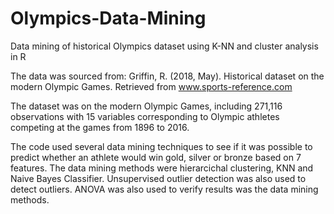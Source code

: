 # Olympics-Data-Mining
Data mining of historical Olympics dataset using K-NN and cluster analysis in R

The data was sourced from:
Griffin, R. (2018, May). Historical dataset on the modern Olympic Games. Retrieved from 
www.sports-reference.com

The dataset was on the modern Olympic Games, including 271,116 observations with 15 variables corresponding to Olympic 
athletes competing at the games from 1896 to 2016.

The code used several data mining techniques to see if it was possible to predict whether an athlete would win gold, silver or bronze based on 7 features.
The data mining methods were hierarcichal clustering, KNN and Naive Bayes Classifier.
Unsupervised outlier detection was also used to detect outliers.
ANOVA was also used to verify results was the data mining methods.
